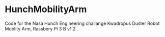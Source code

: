 # HunchMobilityArm
 Code for the Nasa Hunch Engineering challange Kwadropus Duster Robot Moblity Arm, Rassbery Pi 3 B v1.2
